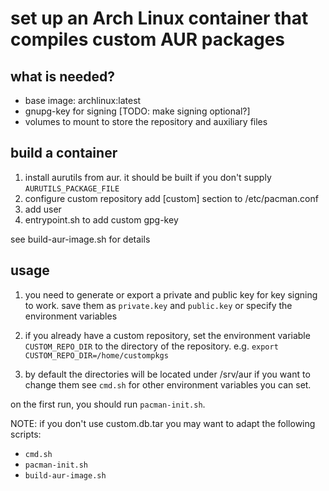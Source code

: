 set up an Arch Linux container that compiles custom AUR packages
================================================================

what is needed?
---------------

* base image: archlinux:latest
* gnupg-key for signing [TODO: make signing optional?]
* volumes to mount to store the repository and auxiliary files


build a container
-----------------

 1. install aurutils from aur. it should be built if you don't supply `AURUTILS_PACKAGE_FILE`
 2. configure custom repository
    add [custom] section to /etc/pacman.conf
 3. add user
 4. entrypoint.sh to add custom gpg-key

see build-aur-image.sh for details


usage
-----

 1. you need to generate or export a private and public key for key signing to work.
save them as `private.key` and `public.key` or specify the environment variables

 2. if you already have a custom repository, set the environment variable `CUSTOM_REPO_DIR`
to the directory of the repository. e.g. `export CUSTOM_REPO_DIR=/home/custompkgs`

 3. by default the directories will be located under /srv/aur if you want to change them
 see `cmd.sh` for other environment variables you can set.

on the first run, you should run `pacman-init.sh`.

NOTE: if you don't use custom.db.tar you may want to adapt the following scripts:
* `cmd.sh`
* `pacman-init.sh`
* `build-aur-image.sh`
